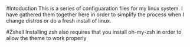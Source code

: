 #Intoduction
This is a series of configuaration files for my linux system. I have gathered them together here in order to simplify the process when I change distros or do a fresh install of linux.

#Zshell
Installing zsh also requires that you install oh-my-zsh in order to allow the theme to work properly
